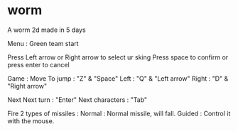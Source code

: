 # worm
A worm 2d made in 5 days 

Menu :
Green team start

Press Left arrow or Right arrow to select ur sking
Press space to confirm or press enter to cancel

Game :
  Move
    To jump : "Z" & "Space"
    Left : "Q" & "Left arrow"
    Right : "D" & "Right arrow"
  
  Next
    Next turn : "Enter"
    Next characters : "Tab"
    
  Fire
    2 types of missiles :
      Normal : Normal missile, will fall.
      Guided : Control it with the mouse.
